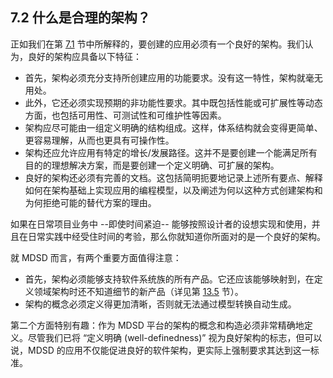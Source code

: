 ## 7.2 什么是合理的架构？
正如我们在第 [7.1](1.md) 节中所解释的，要创建的应用必须有一个良好的架构。我们认为，良好的架构应具备以下特征：

- 首先，架构必须充分支持所创建应用的功能要求。没有这一特性，架构就毫无用处。
- 此外，它还必须实现预期的非功能性要求。其中既包括性能或可扩展性等动态方面，也包括可用性、可测试性和可维护性等因素。
- 架构应尽可能由一组定义明确的结构组成。这样，体系结构就会变得更简单、更容易理解，从而也更具有可操作性。
- 架构还应允许应用有特定的增长/发展路径。这并不是要创建一个能满足所有目的的理想解决方案，而是要创建一个定义明确、可扩展的架构。
- 良好的架构还必须有完善的文档。这包括简明扼要地记录上述所有要点、解释如何在架构基础上实现应用的编程模型，以及阐述为何以这种方式创建架构和为何拒绝可能的替代方案的理由。

如果在日常项目业务中 --即使时间紧迫-- 能够按照设计者的设想实现和使用，并且在日常实践中经受住时间的考验，那么你就知道你所面对的是一个良好的架构。

就 MDSD 而言，有两个重要方面值得注意：

- 首先，架构必须能够支持软件系统族的所有产品。它还应该能够映射到，在定义领域架构时还不知道细节的新产品（详见第 [13.5](../ch13/5.md) 节）。
- 架构的概念必须定义得更加清晰，否则就无法通过模型转换自动生成。

第二个方面特别有趣：作为 MDSD 平台的架构的概念和构造必须非常精确地定义。尽管我们已将 “定义明确 (well-definedness)” 视为良好架构的标志，但可以说，MDSD 的应用不仅能促进良好的软件架构，更实际上强制要求其达到这一标准。
